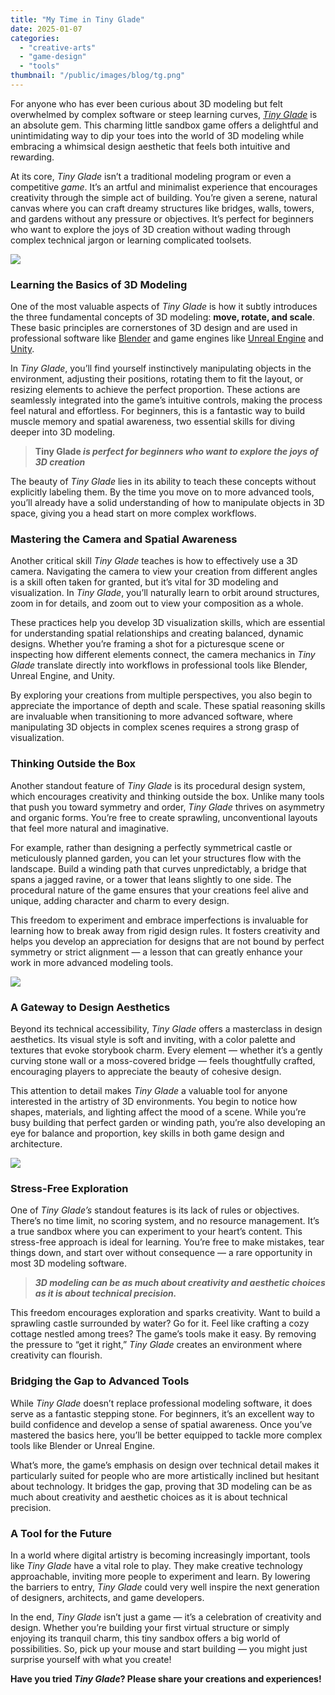```yaml
---
title: "My Time in Tiny Glade"
date: 2025-01-07
categories: 
  - "creative-arts"
  - "game-design"
  - "tools"
thumbnail: "/public/images/blog/tg.png"
---
```


For anyone who has ever been curious about 3D modeling but felt overwhelmed by complex software or steep learning curves, [_Tiny Glade_](https://store.steampowered.com/app/2198150/Tiny_Glade/) is an absolute gem. This charming little sandbox game offers a delightful and unintimidating way to dip your toes into the world of 3D modeling while embracing a whimsical design aesthetic that feels both intuitive and rewarding.

At its core, _Tiny Glade_ isn’t a traditional modeling program or even a competitive _game_. It’s an artful and minimalist experience that encourages creativity through the simple act of building. You’re given a serene, natural canvas where you can craft dreamy structures like bridges, walls, towers, and gardens without any pressure or objectives. It’s perfect for beginners who want to explore the joys of 3D creation without wading through complex technical jargon or learning complicated toolsets.

![](images/1*fzKE0xEbGmVM9-DST45s2Q.jpeg)

### Learning the Basics of 3D Modeling

One of the most valuable aspects of _Tiny Glade_ is how it subtly introduces the three fundamental concepts of 3D modeling: **move, rotate, and scale**. These basic principles are cornerstones of 3D design and are used in professional software like [Blender](https://www.blender.org) and game engines like [Unreal Engine](https://www.unrealengine.com/en-US) and [Unity](https://unity.com).

In _Tiny Glade_, you’ll find yourself instinctively manipulating objects in the environment, adjusting their positions, rotating them to fit the layout, or resizing elements to achieve the perfect proportion. These actions are seamlessly integrated into the game’s intuitive controls, making the process feel natural and effortless. For beginners, this is a fantastic way to build muscle memory and spatial awareness, two essential skills for diving deeper into 3D modeling.

> **Tiny Glade _is perfect for beginners who want to explore the joys of 3D creation_**

The beauty of _Tiny Glade_ lies in its ability to teach these concepts without explicitly labeling them. By the time you move on to more advanced tools, you’ll already have a solid understanding of how to manipulate objects in 3D space, giving you a head start on more complex workflows.

### Mastering the Camera and Spatial Awareness

Another critical skill _Tiny Glade_ teaches is how to effectively use a 3D camera. Navigating the camera to view your creation from different angles is a skill often taken for granted, but it’s vital for 3D modeling and visualization. In _Tiny Glade_, you’ll naturally learn to orbit around structures, zoom in for details, and zoom out to view your composition as a whole.

These practices help you develop 3D visualization skills, which are essential for understanding spatial relationships and creating balanced, dynamic designs. Whether you’re framing a shot for a picturesque scene or inspecting how different elements connect, the camera mechanics in _Tiny Glade_ translate directly into workflows in professional tools like Blender, Unreal Engine, and Unity.

By exploring your creations from multiple perspectives, you also begin to appreciate the importance of depth and scale. These spatial reasoning skills are invaluable when transitioning to more advanced software, where manipulating 3D objects in complex scenes requires a strong grasp of visualization.

### Thinking Outside the Box

Another standout feature of _Tiny Glade_ is its procedural design system, which encourages creativity and thinking outside the box. Unlike many tools that push you toward symmetry and order, _Tiny Glade_ thrives on asymmetry and organic forms. You’re free to create sprawling, unconventional layouts that feel more natural and imaginative.

For example, rather than designing a perfectly symmetrical castle or meticulously planned garden, you can let your structures flow with the landscape. Build a winding path that curves unpredictably, a bridge that spans a jagged ravine, or a tower that leans slightly to one side. The procedural nature of the game ensures that your creations feel alive and unique, adding character and charm to every design.

This freedom to experiment and embrace imperfections is invaluable for learning how to break away from rigid design rules. It fosters creativity and helps you develop an appreciation for designs that are not bound by perfect symmetry or strict alignment — a lesson that can greatly enhance your work in more advanced modeling tools.

![](images/1*uPmtXuK7mU-g5apAZWwv5g.png)

### A Gateway to Design Aesthetics

Beyond its technical accessibility, _Tiny Glade_ offers a masterclass in design aesthetics. Its visual style is soft and inviting, with a color palette and textures that evoke storybook charm. Every element — whether it’s a gently curving stone wall or a moss-covered bridge — feels thoughtfully crafted, encouraging players to appreciate the beauty of cohesive design.

This attention to detail makes _Tiny Glade_ a valuable tool for anyone interested in the artistry of 3D environments. You begin to notice how shapes, materials, and lighting affect the mood of a scene. While you’re busy building that perfect garden or winding path, you’re also developing an eye for balance and proportion, key skills in both game design and architecture.

![](images/1*MEhr2PRzY2GvcVLAhPkx0g.png)

### Stress-Free Exploration

One of _Tiny Glade’s_ standout features is its lack of rules or objectives. There’s no time limit, no scoring system, and no resource management. It’s a true sandbox where you can experiment to your heart’s content. This stress-free approach is ideal for learning. You’re free to make mistakes, tear things down, and start over without consequence — a rare opportunity in most 3D modeling software.

> **_3D modeling can be as much about creativity and aesthetic choices as it is about technical precision._**

This freedom encourages exploration and sparks creativity. Want to build a sprawling castle surrounded by water? Go for it. Feel like crafting a cozy cottage nestled among trees? The game’s tools make it easy. By removing the pressure to “get it right,” _Tiny Glade_ creates an environment where creativity can flourish.

### Bridging the Gap to Advanced Tools

While _Tiny Glade_ doesn’t replace professional modeling software, it does serve as a fantastic stepping stone. For beginners, it’s an excellent way to build confidence and develop a sense of spatial awareness. Once you’ve mastered the basics here, you’ll be better equipped to tackle more complex tools like Blender or Unreal Engine.

What’s more, the game’s emphasis on design over technical detail makes it particularly suited for people who are more artistically inclined but hesitant about technology. It bridges the gap, proving that 3D modeling can be as much about creativity and aesthetic choices as it is about technical precision.

### A Tool for the Future

In a world where digital artistry is becoming increasingly important, tools like _Tiny Glade_ have a vital role to play. They make creative technology approachable, inviting more people to experiment and learn. By lowering the barriers to entry, _Tiny Glade_ could very well inspire the next generation of designers, architects, and game developers.

In the end, _Tiny Glade_ isn’t just a game — it’s a celebration of creativity and design. Whether you’re building your first virtual structure or simply enjoying its tranquil charm, this tiny sandbox offers a big world of possibilities. So, pick up your mouse and start building — you might just surprise yourself with what you create!

**Have you tried _Tiny Glade_? Please share your creations and experiences!**
